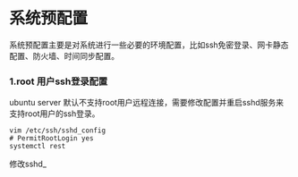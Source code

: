 # 系统预配置
系统预配置主要是对系统进行一些必要的环境配置，比如ssh免密登录、网卡静态配置、防火墙、时间同步配置。
### 1.root 用户ssh登录配置
ubuntu server 默认不支持root用户远程连接，需要修改配置并重启sshd服务来支持root用户的ssh登录。
```
vim /etc/ssh/sshd_config
# PermitRootLogin yes
systemctl rest
```
修改sshd_
<!--stackedit_data:
eyJoaXN0b3J5IjpbLTQ3ODcwNTYxOCw3MzA5OTgxMTZdfQ==
-->